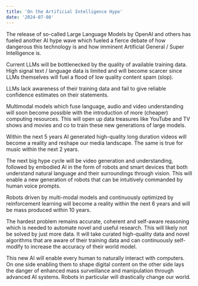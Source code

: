 ```yaml
---
title: 'On the Artificial Intelligence Hype'
date: '2024-07-08'
---
```

The release of so-called Large Language Models by OpenAI and others has fueled another AI hype wave which fueled a fierce debate of how dangerous this technology is and how imminent Artificial General / Super Intelligence is.

Current LLMs will be bottlenecked by the quality of available training data. High signal text / language data is limited and will become scarcer since LLMs themselves will fuel a flood of low quality content spam (slop).

LLMs lack awareness of their training data and fail to give reliable confidence estimates on their statements.

Multimodal models which fuse language, audio and video understanding will soon become possible with the introduction of more (cheaper) computing resources. This will open up data treasures like YouTube and TV shows and movies and co to train these new generations of large models.

Within the next 5 years AI generated high-quality long duration videos will become a reality and reshape our media landscape. The same is true for music within the next 2 years.

The next big hype cycle will be video generation and understanding, followed by embodied AI in the form of robots and smart devices that both understand natural language and their surroundings through vision. This will enable a new generation of robots that can be intuitively commanded by human voice prompts.

Robots driven by multi-modal models and continuously optimized by reinforcement learning will become a reality within the next 6 years and will be mass produced within 10 years.

The hardest problem remains accurate, coherent and self-aware reasoning which is needed to automate novel and useful research. This will likely not be solved by just more data. It will take curated high-quality data and novel algorithms that are aware of their training data and can continuously self-modify to increase the accuracy of their world model.

This new AI will enable every human to naturally interact with computers. On one side enabling them to shape digital content on the other side lays the danger of enhanced mass surveillance and manipulation through advanced AI systems. Robots in particular will drastically change our world.
